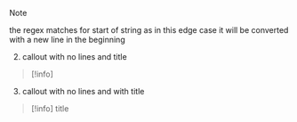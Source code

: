 > [!note]
> the regex matches for start of string
> as in this edge case
> it will be converted
> with a new line in the beginning

2. callout with no lines and title
> [!info]

3. callout with no lines and with title
> [!info] title